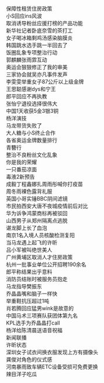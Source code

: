 保障性租赁住房政策  
小S回应ins风波  
取消诱导粉丝应援打榜的产品功能  
新华社记者卧底奈雪的茶打工  
女子喝冰箱剩鸡汤感染脑膜炎  
韩国跳水选手跳一半回去了  
饭圈乱象专项整治行动  
郭麒麟张雨霏互动  
奥运会狠狠修正了我的审美  
三家协会就吴亦凡事件发声  
李雯雯举重女子87公斤以上级金牌  
王思聪感谢dys和宁王  
郎平回应不再执教  
张怡宁退役选择很伟大  
中国1天收获5金3银3铜  
杨洋演技  
马龙带货失败了  
大人糖与小S终止合作  
各省奥运金牌数量排行  
青簪行  
整治不良粉丝文化乱象  
你是我的荣耀  
一只番茄凉面  
毒液2新预告  
成毅丁程鑫娜扎周雨彤喊你打疫苗  
周冬雨裸色露背礼服  
英国小哥实锤BBC阴间滤镜  
市民拍西安大唐不夜城疫情前后对比  
华为诉争鸿蒙商标再被驳回  
山西男子从郑州隔离点逃脱  
谌龙脚上长了血泡  
南京1名入境人员核酸检测复阳  
当马龙遇上起飞的许昕  
吕小军被叫绝世美人  
广州黄埔区取消人才住房政策  
杭州一批事业单位公开招聘190余名  
郎平称结果出乎意料  
消防员结账时被服务员抱走  
马龙指导樊振东  
乔晶晶嘴和脑子一样快  
举重鞋抗压超过1吨  
肖若腾回应猛男wink是故意的  
中国马术三项赛队获团体第九名  
KPL选手为乔晶晶打call  
杨洋给陈清晨送语音祝福  
新闻联播  
许昕状态  
深圳女子试衣间换衣服发现上方有摄像头  
龚俊对角色的仪式感  
河南暴雨致车辆ETC设备受损可免费更换  
辣目洋子吃瓜  
